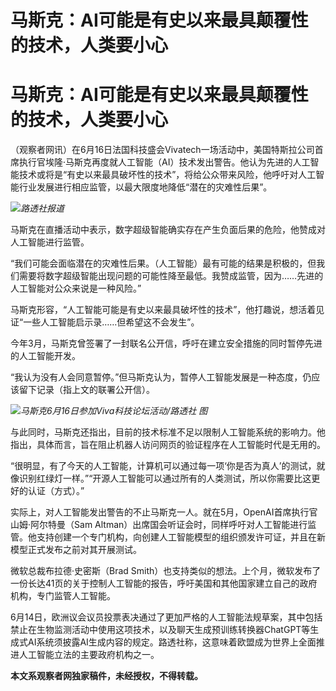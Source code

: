 # 马斯克：AI可能是有史以来最具颠覆性的技术，人类要小心

# 马斯克：AI可能是有史以来最具颠覆性的技术，人类要小心

（观察者网讯）在6月16日法国科技盛会Vivatech一场活动中，美国特斯拉公司首席执行官埃隆·马斯克再度就人工智能（AI）技术发出警告。他认为先进的人工智能技术或将是“有史以来最具破坏性的技术”，将给公众带来风险，他呼吁对人工智能行业发展进行相应监管，以最大限度地降低“潜在的灾难性后果”。

![](https://inews.gtimg.com/newsapp_bt/0/15807047284/1000)_路透社报道_

马斯克在直播活动中表示，数字超级智能确实存在产生负面后果的危险，他赞成对人工智能进行监管。

“我们可能会面临潜在的灾难性后果。（人工智能）最有可能的结果是积极的，但我们需要将数字超级智能出现问题的可能性降至最低。我赞成监管，因为……先进的人工智能对公众来说是一种风险。”

马斯克形容，“人工智能可能是有史以来最具破坏性的技术”，他打趣说，想活着见证“一些人工智能启示录……但希望这不会发生”。

今年3月，马斯克曾签署了一封联名公开信，呼吁在建立安全措施的同时暂停先进的人工智能开发。

“我认为没有人会同意暂停。”但马斯克认为，暂停人工智能发展是一种态度，仍应该留下记录（指上文的联署公开信）。

![](https://inews.gtimg.com/newsapp_bt/0/15807047285/1000)_马斯克6月16日参加Viva科技论坛活动/路透社
图_

与此同时，马斯克还指出，目前的技术标准不足以限制人工智能系统的影响力。他指出，具体而言，旨在阻止机器人访问网页的验证程序在人工智能时代是无用的。

“很明显，有了今天的人工智能，计算机可以通过每一项‘你是否为真人’的测试，就像识别红绿灯一样。”“开源人工智能可以通过所有的人类测试，所以你需要比这更好的认证（方式）。”

实际上，对人工智能发出警告的不止马斯克一人。就在5月，OpenAI首席执行官山姆·阿尔特曼（Sam
Altman）出席国会听证会时，同样呼吁对人工智能进行监管。他支持创建一个专门机构，向创建人工智能模型的组织颁发许可证，并且在新模型正式发布之前对其开展测试。

微软总裁布拉德·史密斯（Brad
Smith）也支持类似的想法。上个月，微软发布了一份长达41页的关于控制人工智能的报告，呼吁美国和其他国家建立自己的政府机构，专门监管人工智能。

6月14日，欧洲议会议员投票表决通过了更加严格的人工智能法规草案，其中包括禁止在生物监测活动中使用这项技术，以及聊天生成预训练转换器ChatGPT等生成式AI系统须披露AI生成内容的规定。路透社称，这意味着欧盟成为世界上全面推进人工智能立法的主要政府机构之一。

**本文系观察者网独家稿件，未经授权，不得转载。**

